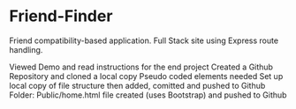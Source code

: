 # Friend-Finder
Friend compatibility-based application. Full Stack site using Express route handling.

Viewed Demo and read instructions for the end project
Created a Github Repository and cloned a local copy
Pseudo coded elements needed 
Set up local copy of file structure then added, comitted and pushed to Github
Folder: Public/home.html file created (uses Bootstrap) and pushed to Github
